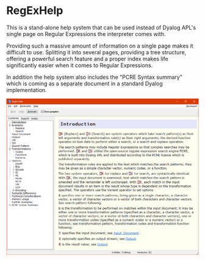 # RegExHelp

This is a stand-alone help system that can be used instead of Dyalog APL's single page on Regular Expressions the interpreter comes with.

Providing such a massive amount of information on a single page makes it difficult to use. Splitting it into several pages, 
providing a tree structure, offering a powerful search feature and a proper index makes life significantly easier when 
it comes to Regular Expressions.

In addition the help system also includes the "PCRE Syntax summary" which is coming as a separate document in a standard Dyalog 
implementation.

![RegExHelp GUI](RegExHelp.png?raw=true "RegExHelp GUI")

